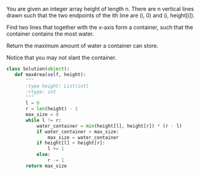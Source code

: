 You are given an integer array height of length n. There are n vertical lines drawn such that the two endpoints of the ith line are (i, 0) and (i, height[i]).

Find two lines that together with the x-axis form a container, such that the container contains the most water.

Return the maximum amount of water a container can store.

Notice that you may not slant the container.

 ``` Python
 class Solution(object):
    def maxArea(self, height):
        """
        :type height: List[int]
        :rtype: int
        """
        l = 0
        r = len(height) - 1
        max_size = 0
        while l != r:
            water_container = min(height[l], height[r]) * (r - l)
            if water_container > max_size:
                max_size = water_container
            if height[l] < height[r]:
                l += 1
            else: 
                r -= 1
        return max_size
```
